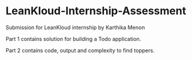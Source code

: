 # LeanKloud-Internship-Assessment

Submission for LeanKloud internship by Karthika Menon

Part 1 contains solution for building a Todo application.

Part 2 contains code, output and complexity to find toppers.
